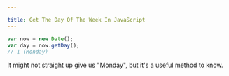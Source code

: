 ```yaml
---

title: Get The Day Of The Week In JavaScript
---
```


```js
var now = new Date();
var day = now.getDay();
// 1 (Monday)
```

It might not straight up give us "Monday", but it's a useful method to know.
